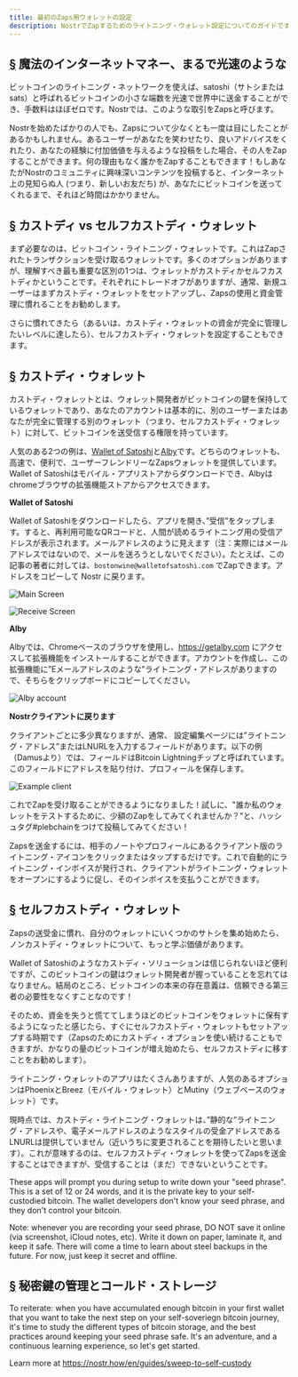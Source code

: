 ```yaml
---
title: 最初のZaps用ウォレットの設定
description: NostrでZapするためのライトニング・ウォレット設定についてのガイドです。
---
```


## [§](#magic-internet-money) 魔法のインターネットマネー、まるで光速のような

ビットコインのライトニング・ネットワークを使えば、satoshi（サトシまたは sats）と呼ばれるビットコインの小さな端数を光速で世界中に送金することができ、手数料はほぼゼロです。Nostrでは、このような取引をZapsと呼びます。

Nostrを始めたばかりの人でも、Zapsについて少なくとも一度は目にしたことがあるかもしれません。あるユーザーがあなたを笑わせたり、良いアドバイスをくれたり、あなたの経験に付加価値を与えるような投稿をした場合、その人をZapすることができます。何の理由もなく誰かをZapすることもできます！もしあなたがNostrのコミュニティに興味深いコンテンツを投稿すると、インターネット上の見知らぬ人 (つまり、新しいお友だち) が、あなたにビットコインを送ってくれるまで、それほど時間はかかりません。

## [§](#custodial-vs-self) カストディ vs セルフカストディ・ウォレット

まず必要なのは、ビットコイン・ライトニング・ウォレットです。これはZapされたトランザクションを受け取るウォレットです。多くのオプションがありますが、理解すべき最も重要な区別の1つは、ウォレットがカストディかセルフカストディかということです。それぞれにトレードオフがありますが、通常、新規ユーザーはまずカストディ・ウォレットをセットアップし、Zapsの使用と資金管理に慣れることをお勧めします。

さらに慣れてきたら（あるいは、カストディ・ウォレットの資金が完全に管理したいレベルに達したら）、セルフカストディ・ウォレットを設定することもできます。

## [§](#custodial) カストディ・ウォレット

カストディ・ウォレットとは、ウォレット開発者がビットコインの鍵を保持しているウォレットであり、あなたのアカウントは基本的に、別のユーザーまたはあなたが完全に管理する別のウォレット（つまり、セルフカストディ・ウォレット）に対して、ビットコインを送受信する権限を持っています。

人気のある2つの例は、[Wallet of Satoshi](https://www.walletofsatoshi.com/)と[Alby](https://getalby.com)です。どちらのウォレットも、高速で、便利で、ユーザーフレンドリーなZapsウォレットを提供しています。Wallet of Satoshiはモバイル・アプリストアからダウンロードでき、Albyはchromeブラウザの拡張機能ストアからアクセスできます。

**Wallet of Satoshi**

Wallet of Satoshiをダウンロードしたら、アプリを開き、”受信”をタップします。すると、再利用可能なQRコードと、人間が読めるライトニング用の受信アドレスが表示されます。メールアドレスのように見えます（注：実際にはメールアドレスではないので、メールを送ろうとしないでください）。たとえば、この記事の著者に対しては、`bostonwine@walletofsatoshi.com` でZapできます。アドレスをコピーして Nostr に戻ります。

![Main Screen](https://cdn.nostr.build/i/955e1fd028d64941b80ed0b423a07541a2af8f14919c73e0add93511e3620477.jpg)

![Receive Screen](https://cdn.nostr.build/i/2d4f6ffa7a237cf93fca9aff37eca0011ba473b8f3da013f5fda786c93693b87.jpg)

**Alby**

Albyでは、Chromeベースのブラウザを使用し、https://getalby.com にアクセスして拡張機能をインストールすることができます。アカウントを作成し、この拡張機能に”Eメールアドレスのような”ライトニング・アドレスがありますので、そちらをクリップボードにコピーしてください。

![Alby account](https://cdn.nostr.build/i/fee9ab21c94221a9f9573c41e8e85a97b1ecafd18e22f52cf276d31a67a58664.png)

**Nostrクライアントに戻ります**

クライアントごとに多少異なりますが、通常、 設定編集ページには”ライトニング・アドレス”またはLNURLを入力するフィールドがあります。以下の例（Damusより）では、フィールドはBitcoin Lightningチップと呼ばれています。このフィールドにアドレスを貼り付け、プロフィールを保存します。

![Example client](https://cdn.nostr.build/i/34241da3022d061a8159268f05e0cb3c8aa53934a55c5cc8c76effbfc7b625cc.jpg)

これでZapを受け取ることができるようになりました！試しに、"誰か私のウォレットをテストするために、少額のZapをしてみてくれませんか？"と、ハッシュタグ#plebchainをつけて投稿してみてください！

Zapsを送金するには、相手のノートやプロフィールにあるクライアント版のライトニング・アイコンをクリックまたはタップするだけです。これで自動的にライトニング・インボイスが発行され、クライアントがライトニング・ウォレットをオープンにするように促し、そのインボイスを支払うことができます。

## [§](#self-custody) セルフカストディ・ウォレット

Zapsの送受金に慣れ、自分のウォレットにいくつかのサトシを集め始めたら、ノンカストディ・ウォレットについて、もっと学ぶ価値があります。

Wallet of Satoshiのようなカストディ・ソリューションは信じられないほど便利ですが、このビットコインの鍵はウォレット開発者が握っていることを忘れてはなりません。結局のところ、ビットコインの本来の存在意義は、信頼できる第三者の必要性をなくすことなのです！

そのため、資金を失うと慌ててしまうほどのビットコインをウォレットに保有するようになったと感じたら、すぐにセルフカストディ・ウォレットもセットアップする時期です（Zapsのためにカストディ・オプションを使い続けることもできますが、かなりの量のビットコインが増え始めたら、セルフカストディに移すことをお勧めします）。

ライトニング・ウォレットのアプリはたくさんありますが、人気のあるオプションはPhoenixとBreez（モバイル・ウォレット）とMutiny（ウェブベースのウォレット）です。

現時点では、カストディ・ライトニング・ウォレットは、”静的な”ライトニング・アドレスや、電子メールアドレスのようなスタイルの受金アドレスであるLNURLは提供していません（近いうちに変更されることを期待したいと思います）。これが意味するのは、セルフカストディ・ウォレットを使ってZapsを送金することはできますが、受信することは（まだ）できないということです。

These apps will prompt you during setup to write down your "seed phrase". This is a set of 12 or 24 words, and it is the private key to your self-custodied bitcoin. The wallet developers don't know your seed phrase, and they don't control your bitcoin.

Note: whenever you are recording your seed phrase, DO NOT save it online (via screenshot, iCloud notes, etc). Write it down on paper, laminate it, and keep it safe. There will come a time to learn about steel backups in the future. For now, just keep it secret and offline.

## [§](#private-key-management) 秘密鍵の管理とコールド・ストレージ

To reiterate: when you have accumulated enough bitcoin in your first wallet that you want to take the next step on your self-soveriegn bitcoin journey, it's time to study the different types of bitcoin storage, and the best practices around keeping your seed phrase safe. It's an adventure, and a continuous learning experience, so let's get started.

Learn more at https://nostr.how/en/guides/sweep-to-self-custody
